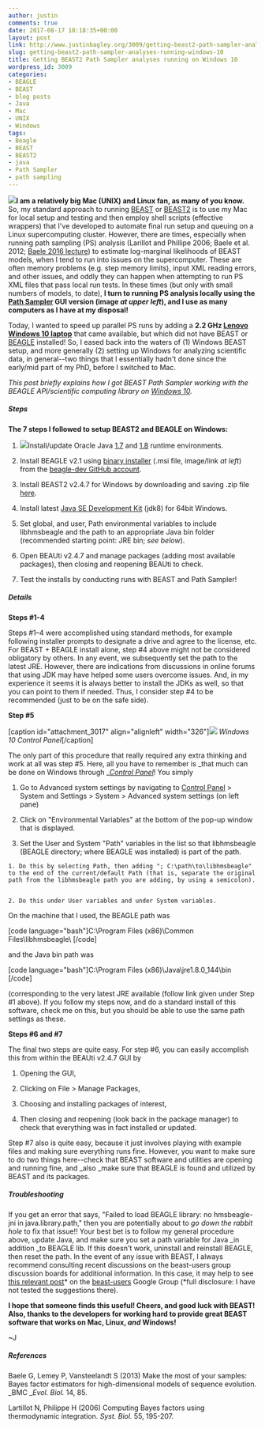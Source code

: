 ```yaml
---
author: justin
comments: true
date: 2017-08-17 18:18:35+00:00
layout: post
link: http://www.justinbagley.org/3009/getting-beast2-path-sampler-analyses-running-windows-10
slug: getting-beast2-path-sampler-analyses-running-windows-10
title: Getting BEAST2 Path Sampler analyses running on Windows 10
wordpress_id: 3009
categories:
- BEAGLE
- BEAST
- blog posts
- Java
- Mac
- UNIX
- Windows
tags:
- Beagle
- BEAST
- BEAST2
- java
- Path Sampler
- path sampling
---
```


[![](http://www.justinbagley.org/wp-content/uploads/2017/08/BEAST2_PathSampler_logo_inAppStore.png)](http://www.justinbagley.org/wp-content/uploads/2017/08/BEAST2_PathSampler_logo_inAppStore.png)**I am a relatively big Mac (UNIX) and Linux fan, as many of you know.** So, my standard approach to running [BEAST](http://beast.community) or [BEAST2](http://beast2.org/) is to use my Mac for local setup and testing and then employ shell scripts (effective wrappers) that I've developed to automate final run setup and queuing on a Linux supercomputing cluster. However, there are times, especially when running path sampling (PS) analysis (Larillot and Phillipe 2006; Baele et al. 2012; [Baele 2016 lecture](https://www.biostat.washington.edu/sites/default/files/modules//2016_SISMID_13_10.pdf)) to estimate log-marginal likelihoods of BEAST models, when I tend to run into issues on the supercomputer. These are often memory problems (e.g. step memory limits), input XML reading errors, and other issues, and oddly they can happen when attempting to run PS XML files that pass local run tests. In these times (but only with small numbers of models, to date), **I turn to running PS analysis locally using the [Path Sampler](https://www.beast2.org/2014/07/14/path-sampling-with-a-gui/) GUI version (image _at upper left_), and I use as many computers as I have at my disposal!**




Today, I wanted to speed up parallel PS runs by adding a **2.2 GHz [Lenovo Windows 10 laptop](https://www.google.com/search?client=safari&rls=en&q=lenovo+windows+10+laptop&ie=UTF-8&oe=UTF-8)** that came available, but which did not have BEAST or [BEAGLE](https://github.com/beagle-dev/beagle-lib) installed! So, I eased back into the waters of (1) Windows BEAST setup, and more generally (2) setting up Windows for analyzing scientific data, in general--two things that I essentially hadn't done since the early/mid part of my PhD, before I switched to Mac.




_This post briefly explains how I got BEAST Path Sampler working with the BEAGLE API/scientific computing library on [Windows 10](https://www.microsoft.com/en-us/windows/)._




##### **Steps**




**The 7 steps I followed to setup BEAST2 and BEAGLE on Windows:**





	
  1. [![](http://www.justinbagley.org/wp-content/uploads/2017/08/BEAGLE_2.1_dropbox_installer_file.png)](http://www.dropbox.com/s/61z48jvruzkwkku/BEAGLE-2.1.msi)Install/update Oracle Java [1.7](http://www.oracle.com/technetwork/java/javase/downloads/java-archive-downloads-javase7-521261.html) and [1.8](http://www.oracle.com/technetwork/java/javase/downloads/jre8-downloads-2133155.html) runtime environments.

	
  2. Install BEAGLE v2.1 using [binary installer](http://www.dropbox.com/s/61z48jvruzkwkku/BEAGLE-2.1.msi) (.msi file, image/link _at left_) from the [beagle-dev GitHub account](https://github.com/beagle-dev/).

	
  3. Install BEAST2 v2.4.7 for Windows by downloading and saving .zip file [here](https://github.com/CompEvol/beast2/releases/download/v2.4.7/BEAST.v2.4.7.Windows.zip).

	
  4. Install latest [Java SE Development Kit](http://www.oracle.com/technetwork/java/javase/downloads/jdk8-downloads-2133151.html) (jdk8) for 64bit Windows.

	
  5. Set global, and user, Path environmental variables to include libhmsbeagle and the path to an appropriate Java bin folder (recommended starting point: JRE bin; _see below_).

	
  6. Open BEAUti v2.4.7 and manage packages (adding most available packages), then closing and reopening BEAUti to check.

	
  7. Test the installs by conducting runs with BEAST and Path Sampler!




##### **Details**




**Steps #1-4**




Steps #1–4 were accomplished using standard methods, for example following installer prompts to designate a drive and agree to the license, etc. For BEAST + BEAGLE install alone, step #4 above might not be considered obligatory by others. In any event, we subsequently set the path to the latest JRE. However, there are indications from discussions in online forums that using JDK may have helped some users overcome issues. And, in my experience it seems it is always better to install the JDKs as well, so that you can point to them if needed. Thus, I consider step #4 to be recommended (just to be on the safe side).




**Step #5**




[caption id="attachment_3017" align="alignleft" width="326"][![](http://www.justinbagley.org/wp-content/uploads/2017/08/Windows10_control_panel.png)](http://www.justinbagley.org/wp-content/uploads/2017/08/Windows10_control_panel.png) _Windows 10 Control Panel_[/caption]




The only part of this procedure that really required any extra thinking and work at all was step #5. Here, all you have to remember is _that much can be done on Windows through _[_Control Panel_](https://support.microsoft.com/en-us/help/13764/windows-where-is-control-panel)! You simply





	
  1. Go to Advanced system settings by navigating to [Control Panel](https://support.microsoft.com/en-us/help/13764/windows-where-is-control-panel) > System and Settings > System > Advanced system settings (on left pane)

	
  2. Click on "Environmental Variables" at the bottom of the pop-up window that is displayed.

	
  3. Set the User and System "Path" variables in the list so that libhmsbeagle (BEAGLE directory; where BEAGLE was installed) is part of the path.



	
    1. Do this by selecting Path, then adding "; C:\path\to\libhmsbeagle" to the end of the current/default Path (that is, separate the original path from the libhmsbeagle path you are adding, by using a semicolon).

	
    2. Do this under User variables and under System variables.







On the machine that I used, the BEAGLE path was




[code language="bash"]C:\Program Files (x86)\Common Files\libhmsbeagle\ [/code]




and the Java bin path was




[code language="bash"]C:\Program Files (x86)\Java\jre1.8.0_144\bin [/code]




(corresponding to the very latest JRE available (follow link given under Step #1 above). If you follow my steps now, and do a standard install of this software, check me on this, but you should be able to use the same path settings as these.




**Steps #6 and #7**




The final two steps are quite easy. For step #6, you can easily accomplish this from within the BEAUti v2.4.7 GUI by





	
  1. Opening the GUI,

	
  2. Clicking on File > Manage Packages,

	
  3. Choosing and installing packages of interest,

	
  4. Then closing and reopening (look back in the package manager) to check that everything was in fact installed or updated.




Step #7 also is quite easy, because it just involves playing with example files and making sure everything runs fine. However, you want to make sure to do two things here--check that BEAST software and utilities are opening and running fine, and _also _make sure that BEAGLE is found and utilized by BEAST and its packages.




##### **Troubleshooting**




If you get an error that says, "Failed to load BEAGLE library: no hmsbeagle-jni in java.library.path," then you are potentially about to _go down the rabbit hole_ to fix that issue!! Your best bet is to follow my general procedure above, update Java, and make sure you set a path variable for Java _in addition _to BEAGLE lib. If this doesn't work, uninstall and reinstall BEAGLE, then reset the path. In the event of any issue with BEAST, I always recommend consulting recent discussions on the beast-users group discussion boards for additional information. In this case, it may help to see [this relevant post](https://groups.google.com/forum/#!searchin/beast-users/-Djava.library.path$20beagle%7Csort:relevance/beast-users/GdBaFiJq1QA/cMq9h3XnBpAJ)* on the [beast-users](https://groups.google.com/forum/#!forum/beast-users) Google Group (*full disclosure: I have not tested the suggestions there).




**I hope that someone finds this useful! Cheers, and good luck with BEAST! Also, thanks to the developers for working hard to provide great BEAST software that works on Mac, Linux, _and_ Windows!**




~J




##### References




Baele G, Lemey P, Vansteelandt S (2013) Make the most of your samples: Bayes factor estimators for high-dimensional models of sequence evolution. _BMC __Evol. Biol._ 14, 85.
















Lartillot N, Philippe H (2006) Computing Bayes factors using thermodynamic integration. _Syst. Biol._ 55, 195-207.













